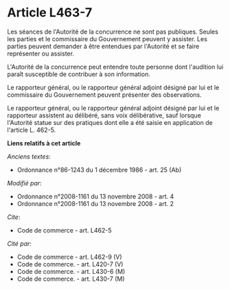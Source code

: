 # Article L463-7

Les séances de l'Autorité de la concurrence ne sont pas publiques. Seules les parties et le commissaire du Gouvernement
peuvent y assister. Les parties peuvent demander à être entendues par l'Autorité et se faire représenter ou assister.

L'Autorité de la concurrence peut entendre toute personne dont l'audition lui paraît susceptible de contribuer à son
information. 

Le rapporteur général, ou le rapporteur général adjoint désigné par lui et le commissaire du Gouvernement peuvent présenter
des observations. 

Le rapporteur général, ou le rapporteur général adjoint désigné par lui et le rapporteur assistent au délibéré, sans voix
délibérative, sauf lorsque l'Autorité statue sur des pratiques dont elle a été saisie en application de l'article L. 462-5.

**Liens relatifs à cet article**

_Anciens textes_:

  - Ordonnance n°86-1243 du 1 décembre 1986 - art. 25 (Ab)

_Modifié par_:

  - Ordonnance n°2008-1161 du 13 novembre 2008 - art. 4
  - Ordonnance n°2008-1161 du 13 novembre 2008 - art. 2

_Cite_:

  - Code de commerce - art. L462-5

_Cité par_:

  - Code de commerce - art. L462-9 (V)
  - Code de commerce. - art. L420-7 (V)
  - Code de commerce. - art. L430-6 (M)
  - Code de commerce. - art. L430-7 (M)
